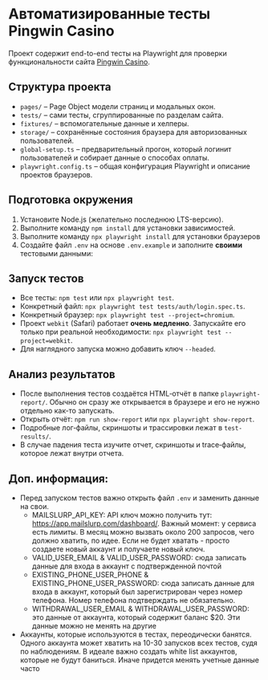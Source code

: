 # Автоматизированные тесты Pingwin Casino

Проект содержит end-to-end тесты на Playwright для проверки функциональности сайта [Pingwin Casino](https://pingwincasino24.com).

## Структура проекта

- `pages/` – Page Object модели страниц и модальных окон.
- `tests/` – сами тесты, сгруппированные по разделам сайта.
- `fixtures/` – вспомогательные данные и хелперы.
- `storage/` – сохранённые состояния браузера для авторизованных пользователей.
- `global-setup.ts` – предварительный прогон, который логинит пользователей и собирает данные о способах оплаты.
- `playwright.config.ts` – общая конфигурация Playwright и описание проектов браузеров.

## Подготовка окружения

1. Установите Node.js (желательно последнюю LTS-версию).
2. Выполните команду `npm install` для установки зависимостей.
3. Выполните команду `npx playwright install` для установки браузеров
4. Создайте файл `.env` на основе `.env.example` и заполните **своими** тестовыми данными:

## Запуск тестов

- Все тесты: `npm test` или `npx playwright test`.
- Конкретный файл: `npx playwright test tests/auth/login.spec.ts`.
- Конкретный браузер: `npx playwright test --project=chromium`.
- Проект `webkit` (Safari) работает **очень медленно**. Запускайте его только при реальной необходимости: `npx playwright test --project=webkit`.
- Для наглядного запуска можно добавить ключ `--headed`.

## Анализ результатов

- После выполнения тестов создаётся HTML‑отчёт в папке `playwright-report/`. Обычно он сразу же открывается в браузере и его не нужно отдельно как-то запускать.
- Открыть отчёт: `npm run show-report` или `npx playwright show-report`.
- Подробные лог‑файлы, скриншоты и трассировки лежат в `test-results/`.
- В случае падения теста изучите отчет, скриншоты и trace‑файлы, которое лежат внутри отчета.

## Доп. информация:

- Перед запуском тестов важно открыть файл `.env` и заменить данные на свои.
  - MAILSLURP_API_KEY: API ключ можно получить тут: https://app.mailslurp.com/dashboard/. Важный момент: у сервиса есть лимиты. В месяц можно вызвать около 200 запросов, чего должно хватить, по идее. Если не будет хватать - просто создаете новый аккаунт и получаете новый ключ.
  - VALID_USER_EMAIL & VALID_USER_PASSWORD: сюда записать данные для входа в аккаунт с подтвержденной почтой
  - EXISTING_PHONE_USER_PHONE & EXISTING_PHONE_USER_PASSWORD: сюда записать данные для входа в аккаунт, который был зарегистрирован через номер телефона. Номер телефона подтверждать не обязательно.
  - WITHDRAWAL_USER_EMAIL & WITHDRAWAL_USER_PASSWORD: это данные от аккаунта, который содержит баланс $20. Эти данные можно не менять на другие
- Аккаунты, которые используются в тестах, переодически банятся. Одного аккаунта может хватить на 10-30 запусков всех тестов, судя по наблюдениям. В идеале важно создать white list аккаунтов, которые не будут баниться. Иначе придется менять учетные данные часто

